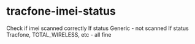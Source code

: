 # tracfone-imei-status
Check if imei scanned correctly
If status Generic - not scanned
If status Tracfone, TOTAL_WIRELESS, etc - all fine
